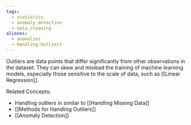 ```yaml
---
tags:
  - statistics
  - anomaly_detection
  - data_cleaning
aliases:
  - anomalies
  - Handling Outliers
---
```


Outliers are data points that differ significantly from other observations in the dataset. They can skew and mislead the training of machine learning models, especially those sensitive to the scale of data, such as [[Linear Regression]].

Related Concepts:
- Handling outliers in similar to [[Handling Missing Data]]
- [[Methods for Handling Outliers]]
- [[Anomaly Detection]]



